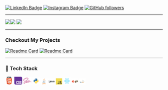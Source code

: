 <!--
- 🔭 I’m currently working on ...
- 🌱 I’m currently learning ...
- 👯 I’m looking to collaborate on ...
- 🤔 I’m looking for help with ...
- 💬 Ask me about ...
- 📫 How to reach me: ...
- 😄 Pronouns: ...
- ⚡ Fun fact: ...
-->

[![LinkedIn Badge](https://img.shields.io/badge/-LinkedIn-blue?style=flat-square&logo=Linkedin&logoColor=white&link=https://www.linkedin.com/in/bharath-devalla/)](https://www.linkedin.com/in/bharath-devalla/)
[![Instagram Badge](https://img.shields.io/badge/-Instagram-e4405f?style=flat-square&logo=instagram&logoColor=white&link=https://www.instagram.com/devalla_bharath)](https://www.instagram.com/devalla_bharath)
[![GitHub followers](https://img.shields.io/github/followers/devallabharath?label=Follow&style=social)](https://github.com/devallabharath?tab=followers)

---

<img align="left"  src="https://github-readme-stats.vercel.app/api?username=devallabharath&show_icons=true&count_private=true"/>
<img src="https://github-readme-streak-stats.herokuapp.com/?user=devallabharath"/>
<img src="https://github-readme-stats.vercel.app/api/top-langs/?username=devallabharath&layout=compact"/>

---

### Checkout My Projects

[![Readme Card](https://github-readme-stats.vercel.app/api/pin/?username=devallabharath&repo=React-Colors)](https://github.com/devallabharath/React-Colors)
[![Readme Card](https://github-readme-stats.vercel.app/api/pin/?username=devallabharath&repo=GH-Deploy)](https://github.com/devallabharath/gh-deploy)

---

### 📄 Tech Stack
<code><img height="25" src="https://raw.githubusercontent.com/github/explore/fbe1194e90b752721c2584c41a42d96edc4efccc/topics/html/html.png"></code>
<code><img height="25" src="https://raw.githubusercontent.com/github/explore/fbe1194e90b752721c2584c41a42d96edc4efccc/topics/css/css.png"></code>
<code><img height="25" src="https://raw.githubusercontent.com/github/explore/fbe1194e90b752721c2584c41a42d96edc4efccc/topics/sass/sass.png"></code>
<code><img height="23" src="https://raw.githubusercontent.com/github/explore/fbe1194e90b752721c2584c41a42d96edc4efccc/topics/python/python.png"></code>
<code><img height="20" src="https://raw.githubusercontent.com/github/explore/fbe1194e90b752721c2584c41a42d96edc4efccc/topics/java/java.png"></code>
<code><img height="20" src="https://raw.githubusercontent.com/github/explore/fbe1194e90b752721c2584c41a42d96edc4efccc/topics/bash/bash.png"></code>
<code><img height="20" src="https://raw.githubusercontent.com/github/explore/fbe1194e90b752721c2584c41a42d96edc4efccc/topics/javascript/javascript.png"></code>
<code><img height="23" src="https://raw.githubusercontent.com/github/explore/fbe1194e90b752721c2584c41a42d96edc4efccc/topics/react/react.png"></code>
<code><img height="20" src="https://raw.githubusercontent.com/github/explore/fbe1194e90b752721c2584c41a42d96edc4efccc/topics/git/git.png"></code>
<code><img height="20" src="https://raw.githubusercontent.com/github/explore/fbe1194e90b752721c2584c41a42d96edc4efccc/topics/mysql/mysql.png"></code>
